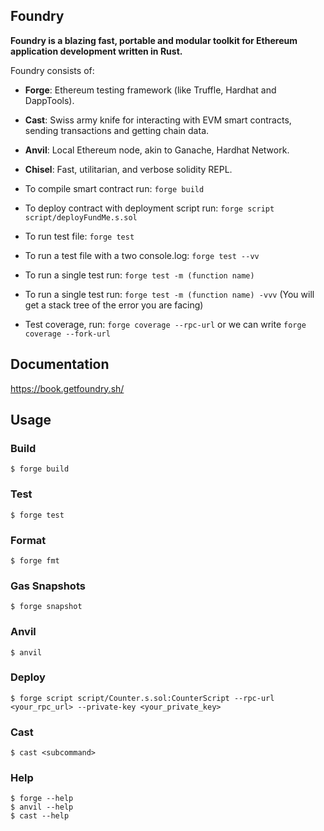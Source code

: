## Foundry

**Foundry is a blazing fast, portable and modular toolkit for Ethereum application development written in Rust.**

Foundry consists of:

- **Forge**: Ethereum testing framework (like Truffle, Hardhat and DappTools).
- **Cast**: Swiss army knife for interacting with EVM smart contracts, sending transactions and getting chain data.
- **Anvil**: Local Ethereum node, akin to Ganache, Hardhat Network.
- **Chisel**: Fast, utilitarian, and verbose solidity REPL.

- To compile smart contract run: `forge build`
- To deploy contract with deployment script run: `forge script script/deployFundMe.s.sol`
- To run test file: `forge test`
- To run a test file with a two console.log: `forge test --vv`
- To run a single test run: `forge test -m (function name)`
- To run a single test run: `forge test -m (function name) -vvv` (You will get a stack tree of the error you are facing)
- Test coverage, run: `forge coverage --rpc-url` or we can write `forge coverage --fork-url`

## Documentation

https://book.getfoundry.sh/

## Usage

### Build

```shell
$ forge build
```

### Test

```shell
$ forge test
```

### Format

```shell
$ forge fmt
```

### Gas Snapshots

```shell
$ forge snapshot
```

### Anvil

```shell
$ anvil
```

### Deploy

```shell
$ forge script script/Counter.s.sol:CounterScript --rpc-url <your_rpc_url> --private-key <your_private_key>
```

### Cast

```shell
$ cast <subcommand>
```

### Help

```shell
$ forge --help
$ anvil --help
$ cast --help
```
